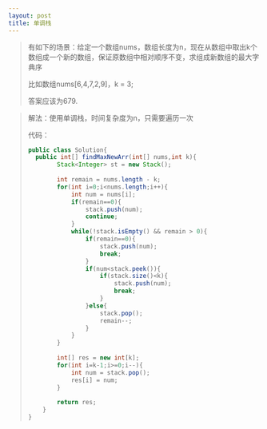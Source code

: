 ```yaml
---
layout: post
title: 单调栈
---
```


> 有如下的场景：给定一个数组nums，数组长度为n，现在从数组中取出k个数组成一个新的数组，保证原数组中相对顺序不变，求组成新数组的最大字典序
>
> 比如数组nums[6,4,7,2,9]，k = 3;
>
> 答案应该为679.

> 解法：使用单调栈，时间复杂度为n，只需要遍历一次
>
> 代码：
>
> ```java
> public class Solution{
> 	public int[] findMaxNewArr(int[] nums,int k){
>         Stack<Integer> st = new Stack();
>         
>         int remain = nums.length - k;
>         for(int i=0;i<nums.length;i++){
>             int num = nums[i];
>             if(remain==0){
>                 stack.push(num);
>                 continue;
>             }
>             while(!stack.isEmpty() && remain > 0){
>                 if(remain==0){
>                     stack.push(num);
>                     break;
>                 }
>                 if(num<stack.peek()){
>                     if(stack.size()<k){
>                         stack.push(num);
>                         break;
>                     }
>                 }else{
>                     stack.pop();
>                     remain--;
>                 }
>             }
>         }
>         
>         int[] res = new int[k];
>         for(int i=k-1;i>=0;i--){
>             int num = stack.pop();
>             res[i] = num;
>         }
>         
>         return res;
>     }
> }
> ```
>
> 

